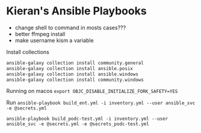 # Kieran's Ansible Playbooks

* change shell to command in mosts cases???
* better ffmpeg install
* make username kism a variable

Install collections

```bash
ansible-galaxy collection install community.general
ansible-galaxy collection install ansible.posix
ansible-galaxy collection install ansible.windows
ansible-galaxy collection install community.windows
```


Running on macos
`export OBJC_DISABLE_INITIALIZE_FORK_SAFETY=YES`

Run
`ansible-playbook build_ent.yml -i inventory.yml --user ansible_svc -e @secrets.yml`

`ansible-playbook build_podc-test.yml -i inventory.yml --user ansible_svc -e @secrets.yml -e @secrets_podc-test.yml`
